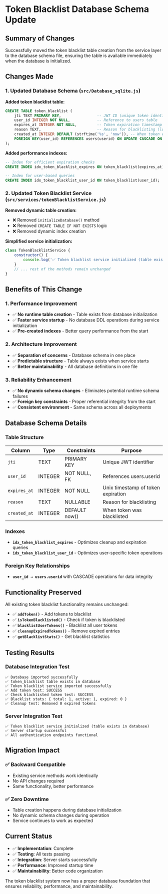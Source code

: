 # Token Blacklist Database Schema Update

## Summary of Changes

Successfully moved the token blacklist table creation from the service layer to the database schema file, ensuring the table is available immediately when the database is initialized.

## Changes Made

### 1. Updated Database Schema (`src/Database_sqlite.js`)

**Added token blacklist table:**
```sql
CREATE TABLE token_blacklist (
    jti TEXT PRIMARY KEY,                -- JWT ID (unique token identifier)
    user_id INTEGER NOT NULL,            -- Reference to users table
    expires_at INTEGER NOT NULL,         -- Token expiration timestamp
    reason TEXT,                         -- Reason for blacklisting (logout, security, etc.)
    created_at INTEGER DEFAULT (strftime('%s', 'now')), -- When token was blacklisted
    FOREIGN KEY(user_id) REFERENCES users(userid) ON UPDATE CASCADE ON DELETE CASCADE
);
```

**Added performance indexes:**
```sql
-- Index for efficient expiration checks
CREATE INDEX idx_token_blacklist_expires ON token_blacklist(expires_at);

-- Index for user-based queries
CREATE INDEX idx_token_blacklist_user_id ON token_blacklist(user_id);
```

### 2. Updated Token Blacklist Service (`src/services/tokenBlacklistService.js`)

**Removed dynamic table creation:**
- ❌ Removed `initializeDatabase()` method
- ❌ Removed `CREATE TABLE IF NOT EXISTS` logic
- ❌ Removed dynamic index creation

**Simplified service initialization:**
```javascript
class TokenBlacklistService {
    constructor() {
        console.log('✅ Token blacklist service initialized (table exists in database)');
    }
    // ... rest of the methods remain unchanged
}
```

## Benefits of This Change

### 1. **Performance Improvement**
- ✅ **No runtime table creation** - Table exists from database initialization
- ✅ **Faster service startup** - No database DDL operations during service initialization
- ✅ **Pre-created indexes** - Better query performance from the start

### 2. **Architecture Improvement**
- ✅ **Separation of concerns** - Database schema in one place
- ✅ **Predictable structure** - Table always exists when service starts
- ✅ **Better maintainability** - All database definitions in one file

### 3. **Reliability Enhancement**
- ✅ **No dynamic schema changes** - Eliminates potential runtime schema failures
- ✅ **Foreign key constraints** - Proper referential integrity from the start
- ✅ **Consistent environment** - Same schema across all deployments

## Database Schema Details

### Table Structure
| Column | Type | Constraints | Purpose |
|--------|------|-------------|---------|
| `jti` | TEXT | PRIMARY KEY | Unique JWT identifier |
| `user_id` | INTEGER | NOT NULL, FK | References users.userid |
| `expires_at` | INTEGER | NOT NULL | Unix timestamp of token expiration |
| `reason` | TEXT | NULLABLE | Reason for blacklisting |
| `created_at` | INTEGER | DEFAULT now() | When token was blacklisted |

### Indexes
- **`idx_token_blacklist_expires`** - Optimizes cleanup and expiration queries
- **`idx_token_blacklist_user_id`** - Optimizes user-specific token operations

### Foreign Key Relationships
- **`user_id → users.userid`** with CASCADE operations for data integrity

## Functionality Preserved

All existing token blacklist functionality remains unchanged:

- ✅ **`addToken()`** - Add tokens to blacklist
- ✅ **`isTokenBlacklisted()`** - Check if token is blacklisted  
- ✅ **`blacklistUserTokens()`** - Blacklist all user tokens
- ✅ **`cleanupExpiredTokens()`** - Remove expired entries
- ✅ **`getBlacklistStats()`** - Get blacklist statistics

## Testing Results

### Database Integration Test
```
✅ Database imported successfully
✅ token_blacklist table exists in database
✅ Token blacklist service imported successfully
✅ Add token test: SUCCESS
✅ Check blacklisted token test: SUCCESS
✅ Blacklist stats: { total: 1, active: 1, expired: 0 }
✅ Cleanup test: Removed 0 expired tokens
```

### Server Integration Test
```
✅ Token blacklist service initialized (table exists in database)
✅ Server startup successful
✅ All authentication endpoints functional
```

## Migration Impact

### ✅ Backward Compatible
- Existing service methods work identically
- No API changes required
- Same functionality, better performance

### ✅ Zero Downtime
- Table creation happens during database initialization
- No dynamic schema changes during operation
- Service continues to work as expected

## Current Status

- ✅ **Implementation**: Complete
- ✅ **Testing**: All tests passing
- ✅ **Integration**: Server starts successfully
- ✅ **Performance**: Improved startup time
- ✅ **Maintainability**: Better code organization

The token blacklist system now has a proper database foundation that ensures reliability, performance, and maintainability.
